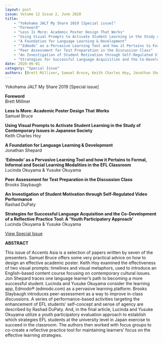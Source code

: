 ```yaml
---
layout: post
issue: Volume 12 Issue 2, June 2020
title: 
    - "Yokohama JALT My Share 2019 [Special issue]"
    - "Foreword"
    - "Less Is More: Academic Poster Design That Works"
    - "Using Visual Prompts to Activate Student Learning in the Study of Contemporary Issues in Japanese Society"
    - "A Foundation for Language Learning & Development"
    - "‘Edmodo’ as a Pervasive Learning Tool and how it Pertains to Formal, Informal and Social Learning Modalities in the EFL Classroom"
    - "Peer Assessment for Test Preparation in the Discussion Class"
    - "An Investigation of Student Motivation through Self-Regulated Video Performance"
    - "Strategies for Successful Language Acquisition and the Co-Development of a Reflective Practice Tool: A ‘Youth Participatory Approach’"    
date: 2020-06-01
category: "Special Issue"
authors: [Brett Milliner, Samuel Bruce, Keith Charles Hoy, Jonathan Shepard, Lucinda Okuyama, Yusuke Okuyama, Brooks Slaybaugh, Rashad DuPaty]
---
```


Yokohama JALT My Share 2019 \[Special issue\]

**Foreword**  
Brett Milliner

**Less Is More: Academic Poster Design That Works**  
Samuel Bruce

**Using Visual Prompts to Activate Student Learning in the Study of Contemporary Issues in Japanese Society**  
Keith Charles Hoy

**A Foundation for Language Learning & Development**  
Jonathan Shepard

**‘Edmodo’ as a Pervasive Learning Tool and how it Pertains to Formal, Informal and Social Learning Modalities in the EFL Classroom**  
Lucinda Okuyama & Yusuke Okuyama

**Peer Assessment for Test Preparation in the Discussion Class**  
Brooks Slaybaugh

**An Investigation of Student Motivation through Self-Regulated Video Performance**  
Rashad DuPaty

**Strategies for Successful Language Acquisition and the Co-Development of a Reflective Practice Tool: A ‘Youth Participatory Approach’**  
Lucinda Okuyama & Yusuke Okuyama

[View Special Issue](http://www.issues.accentsasia.org/issues/21-2/Yokohama_JALT_My_Share_2019_[Special%20issue].pdf)

**ABSTRACT**

This issue of Accents Asia is a selection of papers written by seven of the presenters. Samuel Bruce offers some very practical advice on how to design an effective academic poster. Keith Hoy examined the effectiveness of two visual prompts: timelines and visual metaphors, used to introduce an English-based content course focusing on contemporary cultural issues. Jon Shepard traces one language learner’s path to becoming a more successful student. Lucinda and Yusuke Okuyama consider the learning app, Edmodo® (edmodo.com) as a pervasive learning platform. Brooks Slaybaugh introduces peer-assessment as a way to improve in-class discussions. A series of performance-based activities targeting the enhancement of EFL students’ self-concept and sense of agency are described by Rashad DuPaty. And, in the final article, Lucinda and Yusuke Okuyama utilize a youth participatory evaluation approach to establish which strategies EFL students at the university level in Japan exercise to succeed in the classroom. The authors then worked with focus groups to co-create a reflective practice tool for maintaining learners’ focus on the effective learning strategies. 